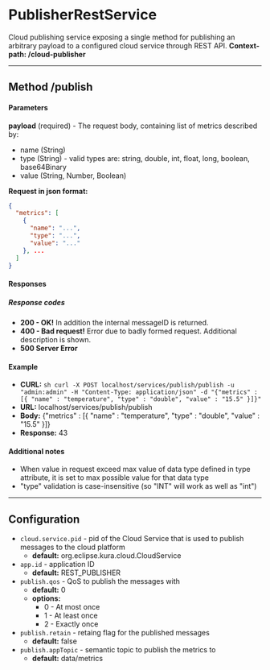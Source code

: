 # PublisherRestService

Cloud publishing service exposing a single method for publishing an arbitrary payload to a configured cloud service through REST API. 
**Context-path: /cloud-publisher**
___
## Method /publish

#### Parameters
**payload** (required) - The request body, containing list of  metrics described by: 
- name (String)
- type (String) - valid types are: string, double, int, float, long, boolean, base64Binary
- value (String, Number, Boolean)

**Request in json format:**
```json
{
  "metrics": [
    {
      "name": "...",
      "type": "...",
      "value": "..."
    }, ...
  ]
}
```

#### Responses
##### Response codes
- **200 - OK!**
In addition the internal messageID is returned.
- **400 - Bad request!**
Error due to badly formed request. Additional description is shown.
- **500 Server Error**

#### Example
- **CURL:** ```sh curl -X POST localhost/services/publish/publish -u "admin:admin" -H "Content-Type: application/json" -d "{"metrics" : [{ "name" : "temperature", "type" : "double", "value" : "15.5" }]}" ```
- **URL:** localhost/services/publish/publish
- **Body:** {"metrics" : [{ "name" : "temperature", "type" : "double", "value" : "15.5" }]}
- **Response:** 43

#### Additional notes
- When value in request exceed max value of data type defined in type attribute, it is set to max possible value for that data type
- "type" validation is case-insensitive (so "INT" will work as well as "int")

___

## Configuration
- `cloud.service.pid` - pid of the Cloud Service that is used to publish messages to the cloud platform
    - **default:** org.eclipse.kura.cloud.CloudService
- `app.id` - application ID
    - **default:** REST_PUBLISHER
- `publish.qos` - QoS to publish the messages with
    - **default:** 0
    - **options:**
        - 0 - At most once
        - 1 - At least once
        - 2 - Exactly once
- `publish.retain` - retaing flag for the published messages
    - **default:** false
- `publish.appTopic` - semantic topic to publish the metrics to
    - **default:** data/metrics